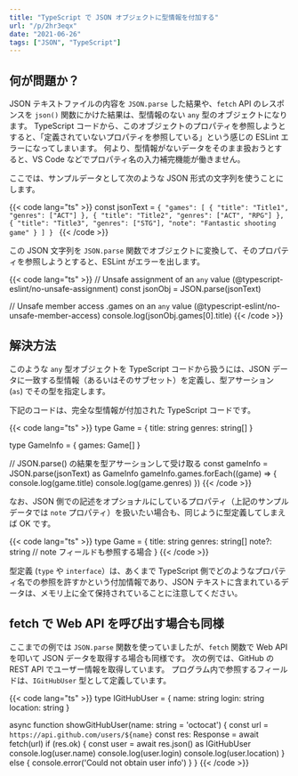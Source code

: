 ```yaml
---
title: "TypeScript で JSON オブジェクトに型情報を付加する"
url: "/p/2hr3eqx"
date: "2021-06-26"
tags: ["JSON", "TypeScript"]
---
```


何が問題か？
----

JSON テキストファイルの内容を `JSON.parse` した結果や、`fetch` API のレスポンスを `json()` 関数にかけた結果は、型情報のない `any` 型のオブジェクトになります。
TypeScript コードから、このオブジェクトのプロパティを参照しようとすると、「定義されていないプロパティを参照している」という感じの ESLint エラーになってしまいます。
何より、型情報がないデータをそのまま扱おうとすると、VS Code などでプロパティ名の入力補完機能が働きません。

ここでは、サンプルデータとして次のような JSON 形式の文字列を使うことにします。

{{< code lang="ts" >}}
const jsonText = `{
  "games": [
    {
      "title": "Title1",
      "genres": ["ACT"]
    },
    {
      "title": "Title2",
      "genres": ["ACT", "RPG"]
    },
    {
      "title": "Title3",
      "genres": ["STG"],
      "note": "Fantastic shooting game"
    }
  ]
}
`
{{< /code >}}

この JSON 文字列を `JSON.parse` 関数でオブジェクトに変換して、そのプロパティを参照しようとすると、ESLint がエラーを出します。

{{< code lang="ts" >}}
// Unsafe assignment of an `any` value (@typescript-eslint/no-unsafe-assignment)
const jsonObj = JSON.parse(jsonText)

// Unsafe member access .games on an `any` value (@typescript-eslint/no-unsafe-member-access)
console.log(jsonObj.games[0].title)
{{< /code >}}


解決方法
----

このような `any` 型オブジェクトを TypeScript コードから扱うには、JSON データに一致する型情報（あるいはそのサブセット）を定義し、型アサーション (`as`) でその型を指定します。

下記のコードは、完全な型情報が付加された TypeScript コードです。

{{< code lang="ts" >}}
type Game = {
  title: string
  genres: string[]
}

type GameInfo = {
  games: Game[]
}

// JSON.parse() の結果を型アサーションして受け取る
const gameInfo = JSON.parse(jsonText) as GameInfo
gameInfo.games.forEach((game) => {
  console.log(game.title)
  console.log(game.genres)
})
{{< /code >}}

なお、JSON 側での記述をオプショナルにしているプロパティ（上記のサンプルデータでは `note` プロパティ）を扱いたい場合も、同じように型定義してしまえば OK です。

{{< code lang="ts" >}}
type Game = {
  title: string
  genres: string[]
  note?: string  // note フィールドも参照する場合
}
{{< /code >}}

型定義 (`type` や `interface`）は、あくまで TypeScript 側でどのようなプロパティ名での参照を許すかという付加情報であり、JSON テキストに含まれているデータは、メモリ上に全て保持されていることに注意してください。


fetch で Web API を呼び出す場合も同様
----

ここまでの例では `JSON.parse` 関数を使っていましたが、`fetch` 関数で Web API を叩いて JSON データを取得する場合も同様です。
次の例では、GitHub の REST API でユーザー情報を取得しています。
プログラム内で参照するフィールドは、`IGitHubUser` 型として定義しています。

{{< code lang="ts" >}}
type IGitHubUser = {
  name: string
  login: string
  location: string
}

async function showGitHubUser(name: string = 'octocat') {
  const url = `https://api.github.com/users/${name}`
  const res: Response = await fetch(url)
  if (res.ok) {
    const user = await res.json() as IGitHubUser
    console.log(user.name)
    console.log(user.login)
    console.log(user.location)
  } else {
    console.error('Could not obtain user info')
  }
}
{{< /code >}}

